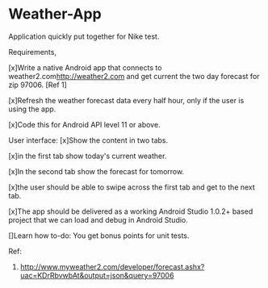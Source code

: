 # Weather-App
Application quickly put together for Nike test.

Requirements,

[x]Write a native Android app that connects to weather2.com<http://weather2.com> and get current the two day forecast for zip 97006. [Ref 1]

[x]Refresh the weather forecast data every half hour, only if the user is using the app.

[x]Code this for Android API level 11 or above.

User interface:
[x]Show the content in two tabs.

[x]in the first tab show today's current weather.

[x]In the second tab show the forecast for tomorrow.

[x]the user should be able to swipe across the first tab and get to the next tab.

[x]The app should be delivered as a working Android Studio 1.0.2+ based project that we can load and debug in Android Studio. 

[]Learn how to-do: You get bonus points for unit tests.

Ref:
1. http://www.myweather2.com/developer/forecast.ashx?uac=KDrRbvwbAt&output=json&query=97006
